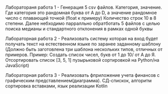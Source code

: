 Лаборатораня работа 1 - Генерация 5 csv файлов. Категория, значение. Где категория это рандомная буква от A до D, а значение рандомное число с плавающей точкой (float к примеру) Количество строк 10 в 8 степени. Далее небходимо парралльно обратботать 5 файлов с целью поиска медианы и стандартного отклонения в рамках одной буквы

Лабораторная работа 2 - Реализовать систему которая на вход будет получать текст на естественном языке по заранее заданному шаблону (Должно быть заготовлена три шаблона нескольких типов, отличных от примеров. Пример: Создать список чисел, букв от 1 до 10/ от А до Я. Отсортировать список [3, 5, 1] пузырьковой сортировкой на Python/на JavaScript)

Лабораторная работа 3 - Реализовать фприложение учета финансов с графическим представлением(диаграмма). СД-спискок, алгоритм сортировка вставками, язык реализации Kotlin

